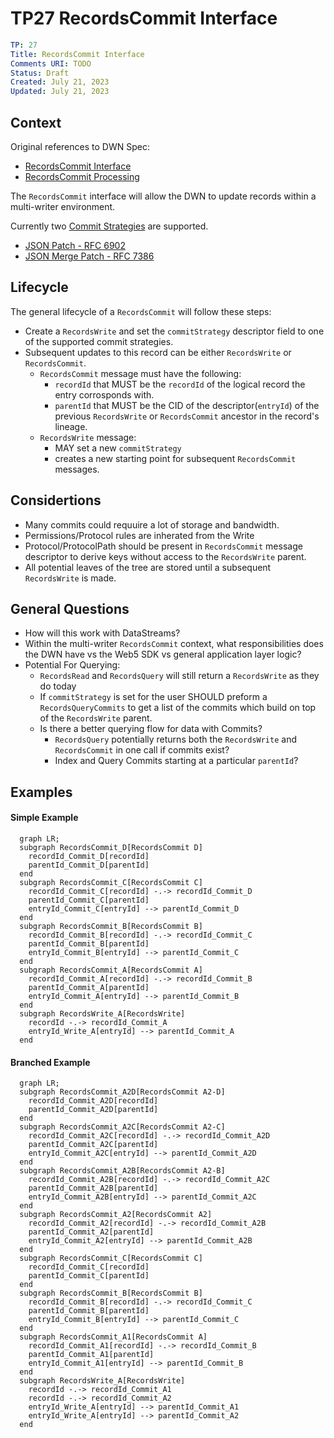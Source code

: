 # TP27 RecordsCommit Interface

```yaml
TP: 27
Title: RecordsCommit Interface
Comments URI: TODO
Status: Draft
Created: July 21, 2023
Updated: July 21, 2023
```


## Context

Original references to DWN Spec:
- [RecordsCommit Interface](https://github.com/decentralized-identity/decentralized-web-node/blob/6226410bdc8ed702a6c93a3c5db90311e89e11b1/spec/spec.md#recordscommit)
- [RecordsCommit Processing](https://github.com/decentralized-identity/decentralized-web-node/blob/6226410bdc8ed702a6c93a3c5db90311e89e11b1/spec/spec.md#if-the-message-is-a-recordscommit)

The `RecordsCommit` interface will allow the DWN to update records within a multi-writer environment.

Currently two [Commit Strategies](https://identity.foundation/decentralized-web-node/spec/#commit-strategies) are supported.
  - [JSON Patch - RFC 6902](https://datatracker.ietf.org/doc/html/rfc6902)
  - [JSON Merge Patch - RFC 7386](https://datatracker.ietf.org/doc/html/rfc7386)

## Lifecycle

The general lifecycle of a `RecordsCommit` will follow these steps:

- Create a `RecordsWrite` and set the `commitStrategy` descriptor field to one of the supported commit strategies.
- Subsequent updates to this record can be either `RecordsWrite` or `RecordsCommit`.
  - `RecordsCommit` message must have the following:
    - `recordId` that MUST be the `recordId` of the logical record the entry corrosponds with.
    - `parentId` that MUST be the CID of the descriptor(`entryId`) of the previous `RecordsWrite` or `RecordsCommit` ancestor in the record's lineage.
  - `RecordsWrite` message:
    - MAY set a new `commitStrategy`
    - creates a new starting point for subsequent `RecordsCommit` messages.


## Considertions
 - Many commits could requuire a lot of storage and bandwidth.
 - Permissions/Protocol rules are inherated from the Write
 - Protocol/ProtocolPath should be present in `RecordsCommit` message descriptor to derive keys without access to the `RecordsWrite` parent.
 - All potential leaves of the tree are stored until a subsequent `RecordsWrite` is made.

## General Questions
 - How will this work with DataStreams?
 - Within the multi-writer `RecordsCommit` context, what responsibilities does the DWN have vs the Web5 SDK vs general application layer logic?
 - Potential For Querying:
    - `RecordsRead` and `RecordsQuery` will still return a `RecordsWrite` as they do today
    - If `commitStrategy` is set for the user SHOULD preform a `RecordsQueryCommits` to get a list of the commits which build on top of the `RecordsWrite` parent. 
    - Is there a better querying flow for data with Commits? 
      - `RecordsQuery` potentially returns both the `RecordsWrite` and `RecordsCommit` in one call if commits exist?
      - Index and Query Commits starting at a particular `parentId`?


## Examples
#### Simple Example
```mermaid
  graph LR;
  subgraph RecordsCommit_D[RecordsCommit D]
    recordId_Commit_D[recordId]
    parentId_Commit_D[parentId]
  end
  subgraph RecordsCommit_C[RecordsCommit C]
    recordId_Commit_C[recordId] -.-> recordId_Commit_D
    parentId_Commit_C[parentId]
    entryId_Commit_C[entryId] --> parentId_Commit_D
  end
  subgraph RecordsCommit_B[RecordsCommit B]
    recordId_Commit_B[recordId] -.-> recordId_Commit_C
    parentId_Commit_B[parentId]
    entryId_Commit_B[entryId] --> parentId_Commit_C
  end
  subgraph RecordsCommit_A[RecordsCommit A]
    recordId_Commit_A[recordId] -.-> recordId_Commit_B
    parentId_Commit_A[parentId]
    entryId_Commit_A[entryId] --> parentId_Commit_B
  end
  subgraph RecordsWrite_A[RecordsWrite]
    recordId -.-> recordId_Commit_A
    entryId_Write_A[entryId] --> parentId_Commit_A
  end
```
#### Branched Example
```mermaid
  graph LR;
  subgraph RecordsCommit_A2D[RecordsCommit A2-D]
    recordId_Commit_A2D[recordId]
    parentId_Commit_A2D[parentId]
  end
  subgraph RecordsCommit_A2C[RecordsCommit A2-C]
    recordId_Commit_A2C[recordId] -.-> recordId_Commit_A2D
    parentId_Commit_A2C[parentId]
    entryId_Commit_A2C[entryId] --> parentId_Commit_A2D
  end
  subgraph RecordsCommit_A2B[RecordsCommit A2-B]
    recordId_Commit_A2B[recordId] -.-> recordId_Commit_A2C
    parentId_Commit_A2B[parentId]
    entryId_Commit_A2B[entryId] --> parentId_Commit_A2C
  end
  subgraph RecordsCommit_A2[RecordsCommit A2]
    recordId_Commit_A2[recordId] -.-> recordId_Commit_A2B
    parentId_Commit_A2[parentId] 
    entryId_Commit_A2[entryId] --> parentId_Commit_A2B
  end
  subgraph RecordsCommit_C[RecordsCommit C]
    recordId_Commit_C[recordId]
    parentId_Commit_C[parentId]
  end
  subgraph RecordsCommit_B[RecordsCommit B]
    recordId_Commit_B[recordId] -.-> recordId_Commit_C
    parentId_Commit_B[parentId]
    entryId_Commit_B[entryId] --> parentId_Commit_C
  end
  subgraph RecordsCommit_A1[RecordsCommit A]
    recordId_Commit_A1[recordId] -.-> recordId_Commit_B
    parentId_Commit_A1[parentId]
    entryId_Commit_A1[entryId] --> parentId_Commit_B
  end
  subgraph RecordsWrite_A[RecordsWrite]
    recordId -.-> recordId_Commit_A1
    recordId -.-> recordId_Commit_A2
    entryId_Write_A[entryId] --> parentId_Commit_A1
    entryId_Write_A[entryId] --> parentId_Commit_A2
  end
```